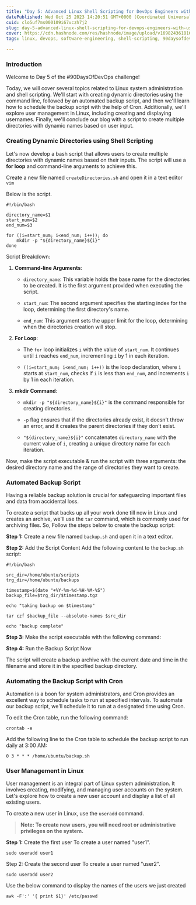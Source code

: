 ```yaml
---
title: "Day 5: Advanced Linux Shell Scripting for DevOps Engineers with User management"
datePublished: Wed Oct 25 2023 14:20:51 GMT+0000 (Coordinated Universal Time)
cuid: clo5uf7ms000109i67vczh7j2
slug: day-5-advanced-linux-shell-scripting-for-devops-engineers-with-user-management
cover: https://cdn.hashnode.com/res/hashnode/image/upload/v1698243618163/5e132f40-9944-4b08-ae6b-4218323a35f7.png
tags: linux, devops, software-engineering, shell-scripting, 90daysofdevops

---
```


### Introduction

Welcome to Day 5 of the #90DaysOfDevOps challenge!

Today, we will cover several topics related to Linux system administration and shell scripting. We'll start with creating dynamic directories using the command line, followed by an automated backup script, and then we'll learn how to schedule the backup script with the help of Cron. Additionally, we'll explore user management in Linux, including creating and displaying usernames. Finally, we'll conclude our blog with a script to create multiple directories with dynamic names based on user input.

### **Creating Dynamic Directories using Shell Scripting**

Let's now develop a bash script that allows users to create multiple directories with dynamic names based on their inputs. The script will use a **for loop** and command-line arguments to achieve this.

Create a new file named `createDirectories.sh` and open it in a text editor `vim`

Below is the script.

```plaintext
#!/bin/bash

directory_name=$1 
start_num=$2 
end_num=$3

for ((i=start_num; i<end_num; i++)); do 
    mkdir -p "${directory_name}${i}" 
done
```

Script Breakdown:

1. **Command-line Arguments**:
    
    * `directory_name`: This variable holds the base name for the directories to be created. It is the first argument provided when executing the script.
        
    * `start_num`: The second argument specifies the starting index for the loop, determining the first directory's name.
        
    * `end_num`: This argument sets the upper limit for the loop, determining when the directories creation will stop.
        
2. **For Loop**:
    
    * The `for` loop initializes `i` with the value of `start_num`. It continues until `i` reaches `end_num`, incrementing `i` by 1 in each iteration.
        
    * `((i=start_num; i<end_num; i++))` is the loop declaration, where `i` starts at `start_num`, checks if `i` is less than `end_num`, and increments `i` by 1 in each iteration.
        
3. **mkdir Command**:
    
    * `mkdir -p "${directory_name}${i}"` is the command responsible for creating directories.
        
    * `-p` flag ensures that if the directories already exist, it doesn't throw an error, and it creates the parent directories if they don't exist.
        
    * `"${directory_name}${i}"` concatenates `directory_name` with the current value of `i`, creating a unique directory name for each iteration.
        

Now, make the script executable & run the script with three arguments: the desired directory name and the range of directories they want to create.

### **Automated Backup Script**

Having a reliable backup solution is crucial for safeguarding important files and data from accidental loss.

To create a script that backs up all your work done till now in Linux and creates an archive, we'll use the `tar` command, which is commonly used for archiving files. So, Follow the steps below to create the backup script:

**Step 1:** Create a new file named `backup.sh` and open it in a text editor.

**Step 2:** Add the Script Content Add the following content to the `backup.sh` script:

```plaintext
#!/bin/bash

src_dir=/home/ubuntu/scripts
trg_dir=/home/ubuntu/backups

timestamp=$(date "+%Y-%m-%d-%H-%M-%S")
backup_file=$trg_dir/$timestamp.tgz

echo "taking backup on $timestamp"

tar czf $backup_file --absolute-names $src_dir

echo "backup complete"
```

**Step 3:** Make the script executable with the following command:

**Step 4:** Run the Backup Script Now

The script will create a backup archive with the current date and time in the filename and store it in the specified backup directory.

### **Automating the Backup Script with Cron**

Automation is a boon for system administrators, and Cron provides an excellent way to schedule tasks to run at specified intervals. To automate our backup script, we'll schedule it to run at a designated time using Cron.

To edit the Cron table, run the following command:

```plaintext
crontab -e
```

Add the following line to the Cron table to schedule the backup script to run daily at 3:00 AM:

```plaintext
0 3 * * * /home/ubuntu/backup.sh
```

### **User Management in Linux**

User management is an integral part of Linux system administration. It involves creating, modifying, and managing user accounts on the system. Let's explore how to create a new user account and display a list of all existing users.

To create a new user in Linux, use the `useradd` command.

> **Note: To create new users, you will need root or administrative privileges on the system.**

**Step 1:** Create the first user To create a user named "user1".

```plaintext
sudo useradd user1
```

Step 2: Create the second user To create a user named "user2".

```plaintext
sudo useradd user2
```

Use the below command to display the names of the users we just created

```plaintext
awk -F':' '{ print $1}' /etc/passwd
```